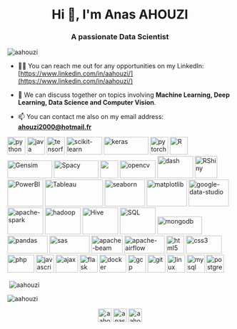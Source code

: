 <h1 align="center">Hi 👋, I'm Anas AHOUZI</h1>
<h3 align="center">A passionate Data Scientist</h3>

<p align="left"> <img src="https://komarev.com/ghpvc/?username=aahouzi" alt="aahouzi" /> </p>

- 👨‍💻 You can reach me out for any opportunities on my LinkedIn: [https://www.linkedin.com/in/aahouzi/](https://www.linkedin.com/in/aahouzi/)

- 💬 We can discuss together on topics involving **Machine Learning, Deep Learning, Data Science and Computer Vision**.

- 📫 You can contact me also on my email address: **ahouzi2000@hotmail.fr**

<p align="left">
   <img src="https://upload.wikimedia.org/wikipedia/commons/thumb/c/c3/Python-logo-notext.svg/768px-Python-logo-notext.svg.png" alt="python" width="40" height="40"/>
   <img src="https://1000logos.net/wp-content/uploads/2020/09/Java-Logo.png" alt="java" width="40" height="40"/>
   <img src="https://www.vectorlogo.zone/logos/tensorflow/tensorflow-icon.svg" alt="tensorflow" width="40" height="40"/>
   <img src="https://seeklogo.com/images/S/scikit-learn-logo-8766D07E2E-seeklogo.com.png" alt="scikit-learn" width="80" height="40"/>
   <img src="https://s3.amazonaws.com/keras.io/img/keras-logo-2018-large-1200.png" alt="keras" width="100" height="40"/>
   <img src="https://www.vectorlogo.zone/logos/pytorch/pytorch-icon.svg" alt="pytorch" width="40" height="40"/>
   <img src="https://www.vectorlogo.zone/logos/r-project/r-project-icon.svg" alt="R" width="40" height="40"/>
   <img src="https://radimrehurek.com/gensim_4.0.0/_images/gensim_logo_positive_complete_tb.png" alt="Gensim" width="100" height="40"/>
   <img src="https://upload.wikimedia.org/wikipedia/commons/thumb/8/88/SpaCy_logo.svg/1200px-SpaCy_logo.svg.png" alt="Spacy" width="100" height="40"/>
   <img src="https://i2.wp.com/clay-atlas.com/wp-content/uploads/2019/08/python_nltk.png?resize=592%2C644&ssl=1 alt="NLTK" width="40" height="40"/>
   <img src="https://www.vectorlogo.zone/logos/opencv/opencv-ar21.svg" alt="opencv" width="80" height="40"/>
   <img src="https://rapids.ai/assets/images/Plotly_Dash_logo.png" alt="dash" width="80" height="50"/>
   <img src="https://fiverr-res.cloudinary.com/images/q_auto,f_auto/gigs/160045140/original/21a03f0d0cd2e56b29a23970242c288e9f35af7e/build-you-an-amazing-r-shiny-dashboard.png" alt="RShiny" width="50" height="50"/>
   <img src="https://www.vectorlogo.zone/logos/microsoft_powerbi/microsoft_powerbi-ar21.svg" alt="PowerBI" width="80" height="60"/>
   <img src="https://d1.awsstatic.com/china/hp/partners/tableau-LOGO-new02.5c999da7245fd3cb2ad15cde4bf90d0432b626ef.png" alt="Tableau" width="130" height="60"/>
   <img src="https://seaborn.pydata.org/_static/logo-wide-lightbg.svg" alt="seaborn" width="90" height="60"/>
   <img src="https://matplotlib.org/_static/logo2_compressed.svg" alt="matplotlib" width="90" height="60"/>
   <img src="https://www.site-internet-qualite.fr/media/vignette/5442.jpg" alt="google-data-studio" width="90" height="60"/>
   <img src="https://www.vectorlogo.zone/logos/apache_spark/apache_spark-ar21.svg" alt="apache-spark" width="80" height="60"/>
   <img src="https://www.vectorlogo.zone/logos/apache_hadoop/apache_hadoop-ar21.svg" alt="hadoop" width="80" height="60"/>
   <img src="https://www.vectorlogo.zone/logos/apache_hive/apache_hive-ar21.svg" alt="Hive" width="80" height="60"/>
   <img src="https://img2.freepng.fr/20180526/oqt/kisspng-microsoft-sql-server-mysql-database-logo-5b098c6ebad6d7.7316225815273524307653.jpg" alt="SQL" width="80" height="60"/>
   <img src="https://upload.wikimedia.org/wikipedia/fr/thumb/4/45/MongoDB-Logo.svg/1280px-MongoDB-Logo.svg.png" alt="mongodb" width="100" height="40"/>
   <img src="https://upload.wikimedia.org/wikipedia/commons/thumb/e/ed/Pandas_logo.svg/1200px-Pandas_logo.svg.png" alt="pandas" width="90" height="40"/>                <img src="https://www.vectorlogo.zone/logos/sas/sas-ar21.svg" alt="sas" width="90" height="40"/>                                                                    <img src="https://miro.medium.com/max/600/1*XnHKCISImH6bJ8jXYTLnkQ.jpeg" alt="apache-beam" width="70" height="40"/>                                                  <img src="https://upload.wikimedia.org/wikipedia/commons/d/de/AirflowLogo.png" alt="apache-airflow" width="90" height="40"/>       
   <img src="https://cdn.pixabay.com/photo/2017/08/05/11/16/logo-2582748_960_720.png" alt="html5" width="40" height="40"/>
   <img src="https://www.softfluent.fr/wp-content/uploads/2019/10/css-3.png" alt="css3" width="80" height="40"/>
   <img src="https://www.vectorlogo.zone/logos/php/php-ar21.svg" alt="php" width="60" height="40"/>
   <img src="https://upload.wikimedia.org/wikipedia/commons/thumb/9/99/Unofficial_JavaScript_logo_2.svg/480px-Unofficial_JavaScript_logo_2.svg.png" alt="javascript" width="40" height="40"/>                        
   <img src="https://miro.medium.com/max/800/1*BBYoIy6qy2jmBtOMJx7Ndw.png" alt="ajax" width="50" height="40"/>
   <img src="https://www.vectorlogo.zone/logos/pocoo_flask/pocoo_flask-icon.svg" alt="flask" width="40" height="40"/>
   <img src="https://cdn.1min30.com/wp-content/uploads/2018/05/Logo-Docker-1.jpg" alt="docker" width="60" height="40"/>
   <img src="https://www.vectorlogo.zone/logos/google_cloud/google_cloud-icon.svg" alt="gcp" width="40" height="40"/>
   <img src="https://www.vectorlogo.zone/logos/git-scm/git-scm-icon.svg" alt="git" width="40" height="40"/>
   <img src="https://upload.wikimedia.org/wikipedia/commons/thumb/2/2b/Tux-simple.svg/154px-Tux-simple.svg.png" alt="linux" width="40" height="40"/>
   <img src="https://cdn.worldvectorlogo.com/logos/mysql-5.svg" alt="mysql" width="40" height="40"/>
   <img src="https://zdnet2.cbsistatic.com/hub/i/r/2018/04/19/092cbf81-acac-4f3a-91a1-5a26abc1721f/thumbnail/770x578/5d78c50199e6a9242367b37892be8057/postgresql-logo.png" alt="postgresql" width="40" height="40"/> </p>

<p>&nbsp;<img align="center" src="https://github-readme-stats.vercel.app/api?username=aahouzi&show_icons=true&tmp=a" alt="aahouzi" /></p>

<p><img align="center" src="https://github-readme-stats.vercel.app/api/top-langs/?username=aahouzi&layout=compact&hide=html" alt="aahouzi" /></p>


<p align="center">
<a href="https://www.hackerrank.com/aahouzi" target="_blank"><img align="center" src="https://cdn.jsdelivr.net/npm/simple-icons@3.0.1/icons/hackerrank.svg" alt="aahouzi" height="30" width="30" /></a>
<a href="https://www.linkedin.com/in/aahouzi/" target="_blank"><img align="center" src="https://cdn.jsdelivr.net/npm/simple-icons@3.0.1/icons/linkedin.svg" alt="anas-ahouzi" height="30" width="30" /></a>
<a href="https://stackoverflow.com/users/14928290/aahouzi?tab=profile" target="_blank"><img align="center" src="https://cdn.jsdelivr.net/npm/simple-icons@3.0.1/icons/stackoverflow.svg" alt="aahouzi" height="30" width="30" /></a>
</p>
